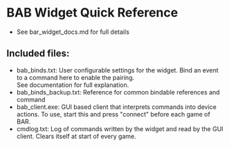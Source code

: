 # BAB Widget Quick Reference

- See bar_widget_docs.md for full details

## Included files:

- bab_binds.txt: User configurable settings for the widget. Bind an event to a command here to enable the pairing. <br>
See documentation for full explanation.
- bab_binds_backup.txt: Reference for common bindable references and command
- bab_client.exe: GUI based client that interprets commands into device actions. To use, start this and press "connect" before each game of BAR.
- cmdlog.txt: Log of commands written by the widget and read by the GUI client. Clears itself at start of every game.